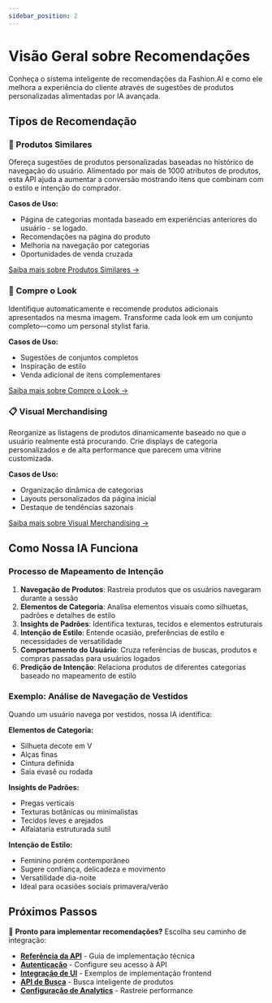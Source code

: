 ```yaml
---
sidebar_position: 2
---
```


# Visão Geral sobre Recomendações

Conheça o sistema inteligente de recomendações da Fashion.AI e como ele melhora a experiência do cliente através de sugestões de produtos personalizadas alimentadas por IA avançada.

## Tipos de Recomendação

### 🎯 Produtos Similares
Ofereça sugestões de produtos personalizadas baseadas no histórico de navegação do usuário. Alimentado por mais de 1000 atributos de produtos, esta API ajuda a aumentar a conversão mostrando itens que combinam com o estilo e intenção do comprador.

**Casos de Uso:**
- Página de categorias montada baseado em experiências anteriores do usuário - se logado.
- Recomendações na página do produto
- Melhoria na navegação por categorias
- Oportunidades de venda cruzada

[Saiba mais sobre Produtos Similares →](../developer-guide/api-endpoints#evento-de-visualização-de-categoria)

### 👗 Compre o Look
Identifique automaticamente e recomende produtos adicionais apresentados na mesma imagem. Transforme cada look em um conjunto completo—como um personal stylist faria.

**Casos de Uso:**
- Sugestões de conjuntos completos
- Inspiração de estilo
- Venda adicional de itens complementares

[Saiba mais sobre Compre o Look →](../developer-guide/api-endpoints#evento-compre-o-look)

### 📋 Visual Merchandising
Reorganize as listagens de produtos dinamicamente baseado no que o usuário realmente está procurando. Crie displays de categoria personalizados e de alta performance que parecem uma vitrine customizada.

**Casos de Uso:**
- Organização dinâmica de categorias
- Layouts personalizados da página inicial
- Destaque de tendências sazonais

[Saiba mais sobre Visual Merchandising →](../developer-guide/vm-builder)

## Como Nossa IA Funciona

### Processo de Mapeamento de Intenção

1. **Navegação de Produtos**: Rastreia produtos que os usuários navegaram durante a sessão
2. **Elementos de Categoria**: Analisa elementos visuais como silhuetas, padrões e detalhes de estilo
3. **Insights de Padrões**: Identifica texturas, tecidos e elementos estruturais
4. **Intenção de Estilo**: Entende ocasião, preferências de estilo e necessidades de versatilidade
5. **Comportamento do Usuário**: Cruza referências de buscas, produtos e compras passadas para usuários logados
6. **Predição de Intenção**: Relaciona produtos de diferentes categorias baseado no mapeamento de estilo

### Exemplo: Análise de Navegação de Vestidos

Quando um usuário navega por vestidos, nossa IA identifica:

**Elementos de Categoria:**
- Silhueta decote em V
- Alças finas
- Cintura definida
- Saia evasê ou rodada

**Insights de Padrões:**
- Pregas verticais
- Texturas botânicas ou minimalistas
- Tecidos leves e arejados
- Alfaiataria estruturada sutil

**Intenção de Estilo:**
- Feminino porém contemporâneo
- Sugere confiança, delicadeza e movimento
- Versatilidade dia-noite
- Ideal para ocasiões sociais primavera/verão

## Próximos Passos

🚀 **Pronto para implementar recomendações?** Escolha seu caminho de integração:

- **[Referência da API](../developer-guide/api-endpoints)** - Guia de implementação técnica
- **[Autenticação](../developer-guide/authentication)** - Configure seu acesso à API
- **[Integração de UI](../developer-guide/ui-integration)** - Exemplos de implementação frontend
- **[API de Busca](../developer-guide/search/overview)** - Busca inteligente de produtos
- **[Configuração de Analytics](../developer-guide/analytics/google-analytics)** - Rastreie performance